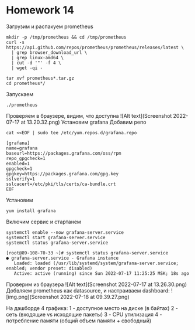 # **Homework 14**
Загрузим и распакуем prometheus
```shell
mkdir -p /tmp/prometheus && cd /tmp/prometheus
curl -s https://api.github.com/repos/prometheus/prometheus/releases/latest \
  | grep browser_download_url \
  | grep linux-amd64 \
  | cut -d '"' -f 4 \
  | wget -qi -
```
```shell
tar xvf prometheus*.tar.gz
cd prometheus*/
```
Запускаем
```shell
./prometheus
```
Проверяем в браузере, видим, что доступна
![Alt text](Screenshot 2022-07-17 at 13.20.32.png)
Установим grafana
Добавим репо
```shell
cat <<EOF | sudo tee /etc/yum.repos.d/grafana.repo

[grafana]
name=grafana
baseurl=https://packages.grafana.com/oss/rpm
repo_gpgcheck=1
enabled=1
gpgcheck=1
gpgkey=https://packages.grafana.com/gpg.key
sslverify=1
sslcacert=/etc/pki/tls/certs/ca-bundle.crt
EOF
```
Установим
```shell
yum install grafana
```
Включим сервис и стартанем
```shell
systemctl enable --now grafana-server.service
systemctl start grafana-server.service
systemctl status grafana-server.service
```
```shell
[root@89-108-70-33 ~]# systemctl status grafana-server.service
● grafana-server.service - Grafana instance
   Loaded: loaded (/usr/lib/systemd/system/grafana-server.service; enabled; vendor preset: disabled)
   Active: active (running) since Sun 2022-07-17 11:25:25 MSK; 18s ago
```
Проверим из браузера
![Alt text](Screenshot 2022-07-17 at 13.26.30.png)
Добвляем prometheus как datasource, и настраиваем dashboard:
![img.png](Screenshot 2022-07-18 at 09.39.27.png)

На дашборде 4 графика:
1 - доступное место на диске (в байтах)
2 - сеть (входящие vs исходящие пакеты)
3 - CPU утилизация
4 - потребление памяти (общий объем памяти + свободный)

